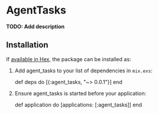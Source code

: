 # AgentTasks

**TODO: Add description**

## Installation

If [available in Hex](https://hex.pm/docs/publish), the package can be installed as:

  1. Add agent_tasks to your list of dependencies in `mix.exs`:

        def deps do
          [{:agent_tasks, "~> 0.0.1"}]
        end

  2. Ensure agent_tasks is started before your application:

        def application do
          [applications: [:agent_tasks]]
        end
